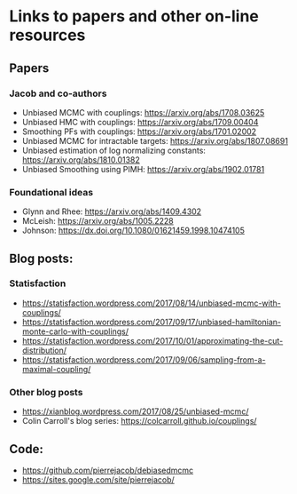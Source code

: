 # Links to papers and other on-line resources

## Papers

### Jacob and co-authors

* Unbiased MCMC with couplings: https://arxiv.org/abs/1708.03625
* Unbiased HMC with couplings: https://arxiv.org/abs/1709.00404
* Smoothing PFs with couplings: https://arxiv.org/abs/1701.02002
* Unbiased MCMC for intractable targets: https://arxiv.org/abs/1807.08691
* Unbiased estimation of log normalizing constants: https://arxiv.org/abs/1810.01382
* Unbiased Smoothing using PIMH: https://arxiv.org/abs/1902.01781

### Foundational ideas

* Glynn and Rhee: https://arxiv.org/abs/1409.4302
* McLeish: https://arxiv.org/abs/1005.2228
* Johnson: https://dx.doi.org/10.1080/01621459.1998.10474105

## Blog posts:

### Statisfaction

* https://statisfaction.wordpress.com/2017/08/14/unbiased-mcmc-with-couplings/
* https://statisfaction.wordpress.com/2017/09/17/unbiased-hamiltonian-monte-carlo-with-couplings/
* https://statisfaction.wordpress.com/2017/10/01/approximating-the-cut-distribution/
* https://statisfaction.wordpress.com/2017/09/06/sampling-from-a-maximal-coupling/

### Other blog posts

* https://xianblog.wordpress.com/2017/08/25/unbiased-mcmc/
* Colin Carroll's blog series: https://colcarroll.github.io/couplings/

## Code:

* https://github.com/pierrejacob/debiasedmcmc
* https://sites.google.com/site/pierrejacob/

